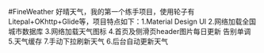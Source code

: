 #FineWeather
好晴天气，我的第一个练手项目，使用轮子有Litepal+OKhttp+Glide等，项目特点如下：1.Material Design UI 2.网络加载全国城市数据库 3.网络加载天气图标 4.首页及侧滑页header图片每日更新 告别单调 5.天气缓存 7.手动下拉刷新天气 6.后台自动更新天气
